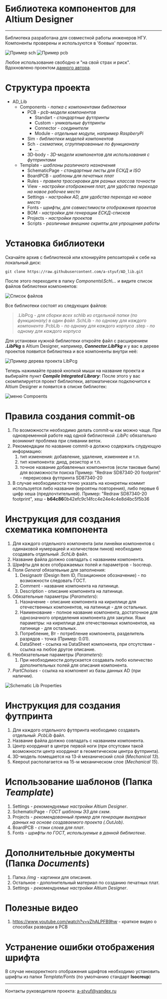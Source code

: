 ﻿
# Библиотека компонентов для Altium Designer

_______
Библиотека разработана для совместной работы инженеров НГУ. Компоненты проверены и используются в 'боевых' проектах.

![Пример sch](https://raw.githubusercontent.com/a-styuf/AD_lib/master/Documents/img/sch_example.png) 
![Пример pcb](https://raw.githubusercontent.com/a-styuf/AD_lib/master/Documents/img/3d_pcb_example.png)

Любое использование свободно и "на свой страх и риск".  
Вдохновлено проектом [данного автора](https://github.com/gardarica/altium-library.git).  

# Структура проекта

* AD_Lib
  * Components *- папка с компонентами библиотеки*
    * PCB *- pcb-модели компонентов*
      * Standart *- стандартные футпринты*
      * Custom *- уникальные футпринты*
      * Connector *- соединители*
      * Module *- отдельные модули, например RaspberyPi*
    * Sim *- библиотеки моделей компонентов*
    * Sch *- схематики, сгруппированные по функционалу*
      * ...
    * 3D-body *- 3D-модели компонентов для использования с футпринтами*
  * Template *- шаблоны различного назначения*
    * SchematicPage *- стандартные листы для ЕСКД и ISO*
    * BoardPCB *- шаблоны для печатных плат*
    * Rules *- правила трассировки для разных классов точности*
    * View *- настройки отображения плат, для удобства перехода на новое рабочее место*
    * Settings *- настройки AD, для удобства перехода на новое место*
    * Fonts *- шрифты, для совместимости отображения проектов*
    * BOM *- настройки для генерации ЕСКД-списков*
    * Projects *- настройки проектов*
    * Scripts *- различные внешние скрипты для упрощения работы*

# Установка библиотеки

Скачайте архив с библиотекой или клонируйте репозиторий к себе на локальный диск:

```batch
git clone https://raw.githubusercontent.com/a-styuf/AD_lib.git
```

После этого переходите в папку *Components\\Sch\\...* и видите список файлов библиотеки компонентов:

![Список файлов](https://raw.githubusercontent.com/a-styuf/AD_lib/master/Documents/img/tree_to_sch.png)

Все библиотеки состоят из следующих файлов:
> .LibPcg *- для сборки всех schlib из отдельной папки (по функционалу) в один файл*
> .SchLib *- по одному для каждого компонента*
> .PcbLib *- по одному для каждого корпуса*
> .step *- по одному для каждого корпуса*

Для установки нужной библиотеки откройте файл с расширением ***.LibPkg*** в Altium Designer, например, ***Connector.LibPkg*** и у вас в дереве проектов появится библиотека и все компоненты внутри неё:

![Пример дерева проекта LibPcg](https://raw.githubusercontent.com/a-styuf/AD_lib/master/Documents/img/connector_libpcg_example.png)

Теперь нажимайте правой кнопкой мыши на название проекта и выбирайте пункт ***Compile Integrated Library***:
После этого у вас скомпилируется проект библиотеки, автоматически подключится к Altium Designer и появится в списке библиотек:

![меню Compoents](https://raw.githubusercontent.com/a-styuf/AD_lib/master/Documents/img/ad_component_example.png)

# Правила создания commit-ов

1. По возможности необходимо делать commit-ы как можно чаще. При одновременной работе над одной библиотекой *.LibPc* обязательно возникнит проблема при сливании веток.
2. Рекомендации по название commit-а должно содержать слудующую информацию:
   1. тип изменения: добавление, удаление, изменнеие и т.п.
   2. тип компонента: диод, резистор и т.п.
   3. точное название добавленных компонентов (если таковые были) для возможности поиска
   Пример: "Redraw SD87340-20 footprint" - перерисовка футпринта SD87340-20
3. В случае необходимости точно указать на конкретны коммит используется либо название (вероятны повторения), либо первые 6 цифр хеша (предпочтительней).
   Пример: "Redraw SD87340-20 footprint", хеш - **b64c86**0b42efc9c14fcc4e24e4c4e8d4bc5f5b36

# Инструкция для создания схематика компонента

1. Для каждого отдельного компонента (или линейки компонентов с одинаковой нумерацией и количеством пинов) необходимо создавать отдельный *.SchLib* файл.
2. Название файла должно совпадать с названием компонента.
3. Шрифты для всех отображаемых полей и параметров - Isocreup.
4. Поля *General* обязатеьные для заполнения:
   1. Designaotr (Design Item ID, Позиционное обозначение) - по возможности следовать ГОСТ.
   2. Comment - название компонента на латинице.
   3. Description - описание компонента на латинице.
5. Обязательные параметры (*Parameters*):
   1. Назначение - описание компонента на кириллице для отечественных компонентов, на латинице - для остальных.
   2. Наименование - полное название компонента, достаточное для однозначного определения компонента для закупки. Язык параметры: на кириллице для отечественных компонентов, на латинице - для остальных.
   3. Потребление, Вт - потребление компонента, разделитель разрядов - точка (Пример: 0.01).
   4. DataSheet - ссылка на DataSheet компонента, при отсутствии - ссылка на любое другое описание.
6. Необязательные параметры (*Parameters*):
   1. При необходимости допускается создавать любо количество дополнительных полей для описания компонента.
7. *PartChoises* - ссылка на компонент из базы данных AD (при наличии).

![Schematic Lib Properties](https://raw.githubusercontent.com/a-styuf/AD_lib/master/Documents/img/schematic_lib_properties.png)

# Инструкция для создания футпринта

1. Для каждого отдельного футпринта необходимо создавать отдельный *.PcbLib* файл.
2. Название файла должно совпадать с названием компонента.
3. Центр координат в центре первой ноги (при отсутсвии такой возможности центр координат в геометическом центра футпринта).
4. 3D-модель помещается на 13-й механический слой (*Mechanical 13*).
5. Keepout располагается на 15-м механическом слое (*Mechanical 15*).

# Использование шаблонов (Папка *Teamplate*)

1. Settings *- рекомендуемые настройки Altium Designer*.
2. SchematicPage *- ГОСТ шаблоны Э3 для схем*.
3. Projects *- рекомендованный пример для генерации выходных данных на основе создаваемого проекта (.OutJob)*.
4. BoardPCB *- стэки слоев для плат*.
5. Fonts *- шрифты по ГОСТ, используемые в данной библиотеке*.

# Дополнительные документы (Папка *Documents*)

1. Папка */img* - картинки для описания.
2. Остальное - дополнительный материал по созданию печатных плат.
3. Settings *- рекомендуемые настройки Altium Designer*.

# Полезные видео

1. <https://www.youtube.com/watch?v=vZhALPFB9hw> - краткое видео о способах разводки в PCB

# Устранение ошибки отображения шрифта

В случае некорректного отображения шрифтов необходимо установить шрифты из папки *Template/Fonts* (по умолчанию стандарт **Isocreup**)

_______

Контакты руководителя проекта: [a-styuf@yandex.ru](a-styuf@yandex.ru)  
